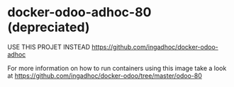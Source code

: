# docker-odoo-adhoc-80 (depreciated)

USE THIS PROJET INSTEAD https://github.com/ingadhoc/docker-odoo-adhoc

For more information on how to run containers using this image take a look at https://github.com/ingadhoc/docker-odoo/tree/master/odoo-80

